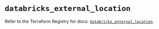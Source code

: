 # `databricks_external_location`

Refer to the Terraform Registry for docs: [`databricks_external_location`](https://registry.terraform.io/providers/databricks/databricks/1.35.0/docs/resources/external_location).
